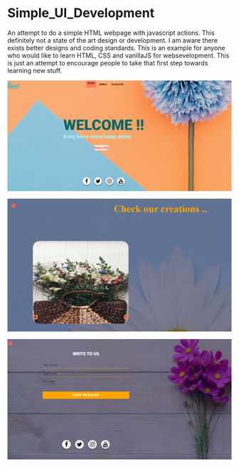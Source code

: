 # Simple_UI_Development


An attempt to do a simple HTML webpage with javascript actions. This definitely not a state of the art design or development.
I am aware there exists better designs and coding standards. This is an example for anyone who would like to learn HTML, CSS and vanillaJS for websevelopment. 
This is just an attempt to encourage people to take that first step towards learning new stuff. 

![Screenshot](home_page.PNG)

![Screenshot](Gallery_page.PNG)

![Screenshot](contact_page.PNG)
